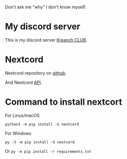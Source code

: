 Don't ask me "why" I don't know myself.

# My discord server
This is my discord server [Kreanch CLUB](https://discord.gg/JxhjNjtAKK).

# Nextcord
Nextcord repository on [github](https://github.com/nextcord/nextcord).

And Nextcord [API](https://docs.nextcord.dev/en/stable/api.html).

# Command to install nextcort

For Linux/macOS

`python3 -m pip install -U nextcord`


For Windows 

`py -3 -m pip install -U nextcord`

Or
`py -m pip install -r requirements.txt`
